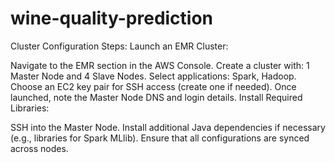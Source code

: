 # wine-quality-prediction
Cluster Configuration
Steps:
Launch an EMR Cluster:

Navigate to the EMR section in the AWS Console.
Create a cluster with:
1 Master Node and 4 Slave Nodes.
Select applications: Spark, Hadoop.
Choose an EC2 key pair for SSH access (create one if needed).
Once launched, note the Master Node DNS and login details.
Install Required Libraries:

SSH into the Master Node.
Install additional Java dependencies if necessary (e.g., libraries for Spark MLlib).
Ensure that all configurations are synced across nodes.
